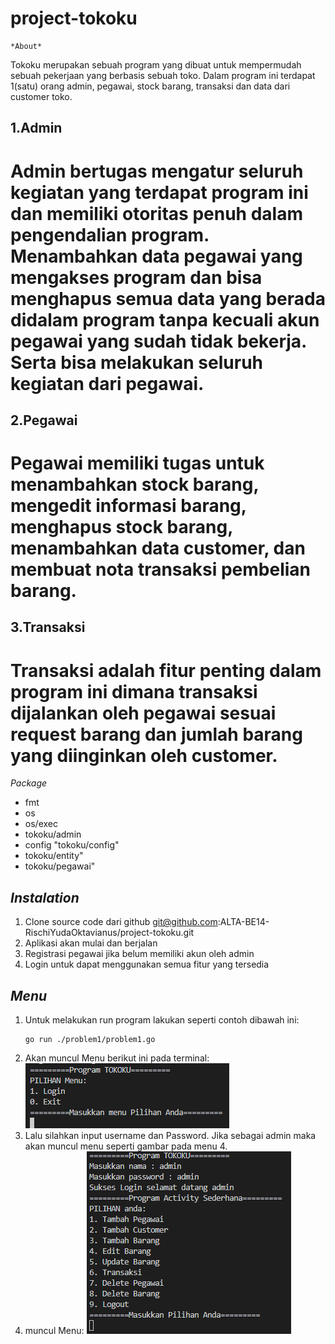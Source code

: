 # project-tokoku
    *About*
Tokoku merupakan sebuah program yang dibuat untuk mempermudah sebuah pekerjaan yang berbasis sebuah toko. Dalam program ini terdapat 1(satu) orang admin, pegawai, stock barang, transaksi dan data dari customer toko.

## 1.Admin 
# Admin bertugas mengatur seluruh kegiatan yang terdapat program ini dan memiliki otoritas penuh dalam pengendalian program. Menambahkan data pegawai yang mengakses program dan bisa menghapus semua data yang berada didalam program tanpa kecuali akun pegawai yang sudah tidak bekerja. Serta bisa melakukan seluruh kegiatan dari pegawai.
## 2.Pegawai 
# Pegawai memiliki tugas untuk menambahkan stock barang, mengedit informasi barang, menghapus stock barang, menambahkan data customer, dan membuat nota transaksi pembelian barang.
## 3.Transaksi
# Transaksi adalah fitur penting dalam program ini dimana transaksi dijalankan oleh pegawai sesuai request barang dan jumlah barang yang diinginkan oleh customer.

*Package*

- fmt
- os
- os/exec
- tokoku/admin
- config "tokoku/config"
- tokoku/entity"
- tokoku/pegawai"

## *Instalation*

1. Clone source code dari github git@github.com:ALTA-BE14-RischiYudaOktavianus/project-tokoku.git
2. Aplikasi akan mulai dan berjalan
3. Registrasi pegawai jika belum memiliki akun oleh admin
4. Login untuk dapat menggunakan semua fitur yang tersedia

## *Menu*
1. Untuk melakukan run program lakukan seperti contoh dibawah ini: 
    ```
    go run ./problem1/problem1.go
    ```
2. Akan muncul Menu berikut ini pada terminal:
![contoh](./dokumentasi/menuawal.png)
3. Lalu silahkan input username dan Password. Jika sebagai admin maka akan muncul menu seperti gambar pada menu 4.
4. muncul Menu:
![contoh](./dokumentasi/daftarmenuadmin.png)
